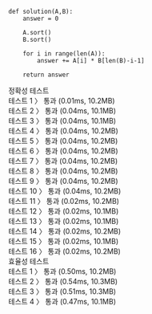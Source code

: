 ```
def solution(A,B):
    answer = 0

    A.sort()
    B.sort()
    
    for i in range(len(A)):
        answer += A[i] * B[len(B)-i-1]

    return answer
```
정확성  테스트<br>
테스트 1 〉	통과 (0.01ms, 10.2MB)<br>
테스트 2 〉	통과 (0.04ms, 10.1MB)<br>
테스트 3 〉	통과 (0.04ms, 10.1MB)<br>
테스트 4 〉	통과 (0.04ms, 10.2MB)<br>
테스트 5 〉	통과 (0.04ms, 10.2MB)<br>
테스트 6 〉	통과 (0.04ms, 10.2MB)<br>
테스트 7 〉	통과 (0.04ms, 10.2MB)<br>
테스트 8 〉	통과 (0.04ms, 10.2MB)<br>
테스트 9 〉	통과 (0.04ms, 10.2MB)<br>
테스트 10 〉	통과 (0.04ms, 10.2MB)<br>
테스트 11 〉	통과 (0.02ms, 10.2MB)<br>
테스트 12 〉	통과 (0.02ms, 10.1MB)<br>
테스트 13 〉	통과 (0.02ms, 10.1MB)<br>
테스트 14 〉	통과 (0.02ms, 10.2MB)<br>
테스트 15 〉	통과 (0.02ms, 10.1MB)<br>
테스트 16 〉	통과 (0.02ms, 10.2MB)<br>
효율성  테스트<br>
테스트 1 〉	통과 (0.50ms, 10.2MB)<br>
테스트 2 〉	통과 (0.54ms, 10.3MB)<br>
테스트 3 〉	통과 (0.51ms, 10.3MB)<br>
테스트 4 〉	통과 (0.47ms, 10.1MB)<br>
